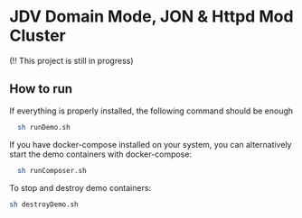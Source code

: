 JDV Domain Mode, JON & Httpd Mod Cluster
=======
(!! This project is still in progress)


## How to run

   If everything is properly installed, the following command should be enough

```bash
  sh runDemo.sh
```
   If you have docker-compose installed on your system, you can alternatively start the demo containers with docker-compose:

```bash
  sh runComposer.sh
```

   To stop and destroy demo containers:
```bash
sh destroyDemo.sh
```

